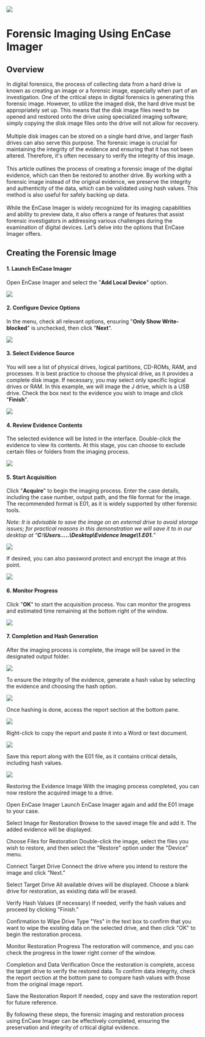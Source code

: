 <img src="https://github.com/Hashdan-M/Forensic-Imaging-Using-EnCase-Imager/blob/19e3c5a2044d18389e452d4a41579135e9776179/EnCase/logo.png"/></a>
<h1>Forensic Imaging Using EnCase Imager</h1>

<h2>Overview</h2>
In digital forensics, the process of collecting data from a hard drive is known as creating an image or a forensic image, especially when part of an investigation. One of the critical steps in digital forensics is generating this forensic image. However, to utilize the imaged disk, the hard drive must be appropriately set up. This means that the disk image files need to be opened and restored onto the drive using specialized imaging software; simply copying the disk image files onto the drive will not allow for recovery.
<br />
<br />
Multiple disk images can be stored on a single hard drive, and larger flash drives can also serve this purpose. The forensic image is crucial for maintaining the integrity of the evidence and ensuring that it has not been altered. Therefore, it's often necessary to verify the integrity of this image.
<br />
<br />
This article outlines the process of creating a forensic image of the digital evidence, which can then be restored to another drive. By working with a forensic image instead of the original evidence, we preserve the integrity and authenticity of the data, which can be validated using hash values. This method is also useful for safely backing up data.
<br />
<br />
While the EnCase Imager is widely recognized for its imaging capabilities and ability to preview data, it also offers a range of features that assist forensic investigators in addressing various challenges during the examination of digital devices. Let’s delve into the options that EnCase Imager offers.

<h2>Creating the Forensic Image</h2>
 
#### 1. **Launch EnCase Imager**

Open EnCase Imager and select the "**Add Local Device**" option.

<img src="https://github.com/Hashdan-M/Forensic-Imaging-Using-EnCase-Imager/blob/077ef46fef7ed31d52e524eeea3b1416f7c43f86/EnCase/1-1.PNG"/></a>

#### 2. **Configure Device Options**

In the menu, check all relevant options, ensuring "**Only Show Write-blocked**" is unchecked, then click "**Next**".

<img src="https://github.com/Hashdan-M/Forensic-Imaging-Using-EnCase-Imager/blob/19e3c5a2044d18389e452d4a41579135e9776179/EnCase/1-2.PNG"/></a>

#### 3. Select Evidence Source

You will see a list of physical drives, logical partitions, CD-ROMs, RAM, and processes. It is best practice to choose the physical drive, as it provides a complete disk image. If necessary, you may select only specific logical drives or RAM. In this example, we will image the J drive, which is a USB drive. Check the box next to the evidence you wish to image and click "**Finish**". 

<img src="https://github.com/Hashdan-M/Forensic-Imaging-Using-EnCase-Imager/blob/19e3c5a2044d18389e452d4a41579135e9776179/EnCase/1-3.PNG"/></a>

#### 4. Review Evidence Contents

The selected evidence will be listed in the interface. Double-click the evidence to view its contents. At this stage, you can choose to exclude certain files or folders from the imaging process.

<img src="https://github.com/Hashdan-M/Forensic-Imaging-Using-EnCase-Imager/blob/19e3c5a2044d18389e452d4a41579135e9776179/EnCase/1-4.PNG"/></a>

#### 5. Start Acquisition

Click "**Acquire**" to begin the imaging process. Enter the case details, including the case number, output path, and the file format for the image. The recommended format is E01, as it is widely supported by other forensic tools. 

*Note: It is advisable to save the image on an external drive to avoid storage issues; for practical reasons in this demonstration we will save it to in our desktop at “**C:\Users.....\Desktop\Evidence Image\1.E01.**”*

<img src="https://github.com/Hashdan-M/Forensic-Imaging-Using-EnCase-Imager/blob/8a1785b86524e2db74b7597d82211451c65beb0b/EnCase/1-5.PNG"/></a>

If desired, you can also password protect and encrypt the image at this point.

<img src="https://github.com/Hashdan-M/Forensic-Imaging-Using-EnCase-Imager/blob/8a1785b86524e2db74b7597d82211451c65beb0b/EnCase/1-6.PNG"/></a>

#### 6. Monitor Progress

Click "**OK**" to start the acquisition process. You can monitor the progress and estimated time remaining at the bottom right of the window.

<img src="https://github.com/Hashdan-M/Forensic-Imaging-Using-EnCase-Imager/blob/8a1785b86524e2db74b7597d82211451c65beb0b/EnCase/1-7.PNG"/></a>

#### 7. Completion and Hash Generation

After the imaging process is complete, the image will be saved in the designated output folder.

<img src="https://github.com/Hashdan-M/Forensic-Imaging-Using-EnCase-Imager/blob/8a1785b86524e2db74b7597d82211451c65beb0b/EnCase/1-8.PNG"/></a>

To ensure the integrity of the evidence, generate a hash value by selecting the evidence and choosing the hash option.

<img src="https://github.com/Hashdan-M/Forensic-Imaging-Using-EnCase-Imager/blob/8a1785b86524e2db74b7597d82211451c65beb0b/EnCase/1-9.png"/></a>

Once hashing is done, access the report section at the bottom pane.

<img src="https://github.com/Hashdan-M/Forensic-Imaging-Using-EnCase-Imager/blob/8a1785b86524e2db74b7597d82211451c65beb0b/EnCase/1-10.PNG"/></a>

Right-click to copy the report and paste it into a Word or text document.

<img src="https://github.com/Hashdan-M/Forensic-Imaging-Using-EnCase-Imager/blob/8a1785b86524e2db74b7597d82211451c65beb0b/EnCase/1-11.png"/></a>

Save this report along with the E01 file, as it contains critical details, including hash values.

<img src="https://github.com/Hashdan-M/Forensic-Imaging-Using-EnCase-Imager/blob/8a1785b86524e2db74b7597d82211451c65beb0b/EnCase/1-12.PNG"/></a>

Restoring the Evidence Image
With the imaging process completed, you can now restore the acquired image to a drive.

Open EnCase Imager Launch EnCase Imager again and add the E01 image to your case.

Select Image for Restoration Browse to the saved image file and add it. The added evidence will be displayed.

Choose Files for Restoration Double-click the image, select the files you wish to restore, and then select the "Restore" option under the "Device" menu.

Connect Target Drive Connect the drive where you intend to restore the image and click "Next."

Select Target Drive All available drives will be displayed. Choose a blank drive for restoration, as existing data will be erased.

Verify Hash Values (if necessary) If needed, verify the hash values and proceed by clicking "Finish."

Confirmation to Wipe Drive Type "Yes" in the text box to confirm that you want to wipe the existing data on the selected drive, and then click "OK" to begin the restoration process.

Monitor Restoration Progress The restoration will commence, and you can check the progress in the lower right corner of the window.

Completion and Data Verification Once the restoration is complete, access the target drive to verify the restored data. To confirm data integrity, check the report section at the bottom pane to compare hash values with those from the original image report.

Save the Restoration Report If needed, copy and save the restoration report for future reference.

By following these steps, the forensic imaging and restoration process using EnCase Imager can be effectively completed, ensuring the preservation and integrity of critical digital evidence.
